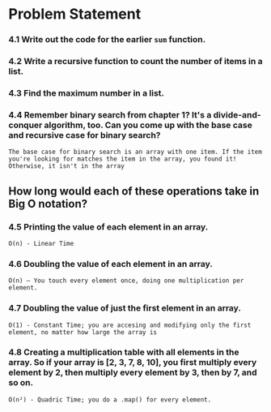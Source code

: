 # Problem Statement

### 4.1 Write out the code for the earlier `sum` function.

### 4.2 Write a recursive function to count the number of items in a list.

### 4.3 Find the maximum number in a list.

### 4.4 Remember binary search from chapter 1? It's a divide-and-conquer algorithm, too. Can you come up with the base case and recursive case for binary search?

`The base case for binary search is an array with one item. If the item you're looking for matches the item in the array, you found it! Otherwise, it isn't in the array`

## How long would each of these operations take in Big O notation?

### 4.5 Printing the value of each element in an array.
`` O(n) - Linear Time ``

### 4.6 Doubling the value of each element in an array.
`` O(n) — You touch every element once, doing one multiplication per element. ``

### 4.7 Doubling the value of just the first element in an array.
`` O(1) - Constant Time; you are accesing and modifying only the first element, no matter how large the array is ``

### 4.8 Creating a multiplication table with all elements in the array. So if your array is [2, 3, 7, 8, 10], you first multiply every element by 2, then multiply every element by 3, then by 7, and so on.
`` O(n²) - Quadric Time; you do a .map() for every element. ``